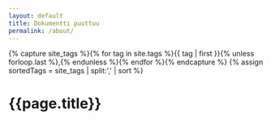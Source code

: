 ```yaml
---
layout: default
title: Dokumentti puuttuu
permalink: /about/
---
```




{% capture site_tags %}{% for tag in site.tags %}{{ tag | first }}{% unless forloop.last %},{% endunless %}{% endfor %}{% endcapture %}
                {% assign sortedTags = site_tags | split:',' | sort %}
                
<h1>{{page.title}}</h1>


